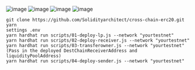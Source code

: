 ![image](https://github.com/Solidityarchitect/cross-chain-erc20/assets/125990317/7a2125c0-f253-403d-b2b9-e62ab06c13b9)
![image](https://github.com/Solidityarchitect/cross-chain-erc20/assets/125990317/ede6f805-bd37-4c45-9b3f-f4ff084c170d)
![image](https://github.com/Solidityarchitect/cross-chain-erc20/assets/125990317/ee584f5e-f996-46bf-8a18-56252d98661f)
![image](https://github.com/Solidityarchitect/cross-chain-erc20/assets/125990317/03e78f66-bdb3-4339-aa34-af3b5265afe7)

```shell
git clone https://github.com/Solidityarchitect/cross-chain-erc20.git
yarn
settings .env
yarn hardhat run scripts/01-deploy-lp.js --network "yourtestnet"
yarn hardhat run scripts/02-deploy-receiver.js --network "yourtestnet"
yarn hardhat run scripts/03-transferowner.js --network "yourtestnet"  (Pass in the deployed DestChainReceiverAddress and liquidityPoolAddress)
yarn hardhat run scripts/04-deploy-sender.js --network "yourtestnet"
```
